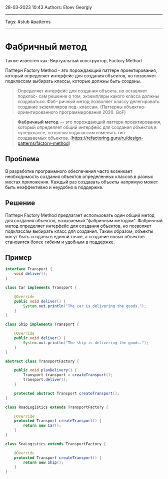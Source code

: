 28-03-2023
10:43
Authors: Eloev Georgiy 
***
Tags: #stub #patterns 
***
# Фабричный метод
Также известен как: Виртуальный конструктор, Factory Method

Паттерн Factory Method - это порождающий паттерн проектирования, который определяет интерфейс для создания объектов, но позволяет подклассам выбирать классы, которые должны быть созданы.

>Определяет интерфейс для создания объекта, но оставляет подклас- сам решение о том, экземпляры какого класса должны создаваться. Фаб- ричный метод позволяет классу делегировать создание экземпляров под- классам.
>(Паттерны объектно-ориентированного программирования 2020. GoF)

>**Фабричный метод** — это порождающий паттерн проектирования, который определяет общий интерфейс для создания объектов в суперклассе, позволяя подклассам изменять тип создаваемых объектов.
>(https://refactoring.guru/ru/design-patterns/factory-method)

## Проблема
В разработке программного обеспечения часто возникает необходимость создания объектов определенных классов в разных местах приложения. Каждый раз создавать объекты напрямую может быть неэффективно и неудобно в поддержке.


## Решение
Паттерн Factory Method предлагает использовать один общий метод для создания объектов, называемый "фабричным методом". Фабричный метод определяет интерфейс для создания объектов, но позволяет подклассам выбирать класс для создания. Таким образом, объекты могут быть созданы в единой точке, а создание новых объектов становится более гибким и удобным в поддержке.

## Пример

```java
interface Transport {
    void deliver();
}

class Car implements Transport {

    @Override
    public void deliver() {
        System.out.println("The car is delivering the goods.");
    }
}

class Ship implements Transport {

    @Override
    public void deliver() {
        System.out.println("The ship is delivering the goods.");
    }
}

abstract class TransportFactory {

    public void planDelivery() {
        Transport transport = createTransport();
        transport.deliver();
    }

    protected abstract Transport createTransport();
}

class RoadLogistics extends TransportFactory {

    @Override
    protected Transport createTransport() {
        return new Car();
    }
}

class SeaLogistics extends TransportFactory {

    @Override
    protected Transport createTransport() {
        return new Ship();
    }
}
```